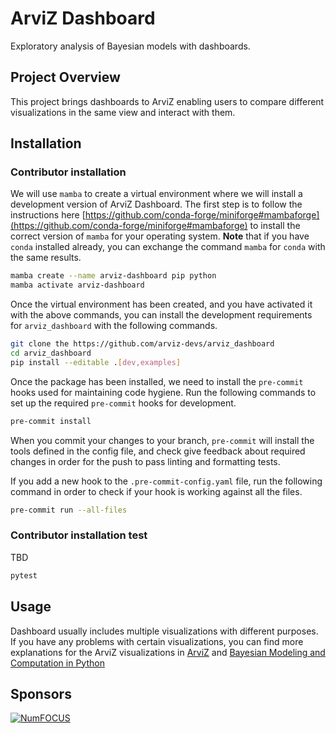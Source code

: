 # ArviZ Dashboard

Exploratory analysis of Bayesian models with dashboards.

## Project Overview

This project brings dashboards to ArviZ enabling users to compare different visualizations in the
same view and interact with them.

## Installation

### Contributor installation

We will use `mamba` to create a virtual environment where we will install a development version of
ArviZ Dashboard. The first step is to follow the instructions here
[https://github.com/conda-forge/miniforge#mambaforge](https://github.com/conda-forge/miniforge#mambaforge)
to install the correct version of `mamba` for your operating system. **Note** that if you have
`conda` installed already, you can exchange the command `mamba` for `conda` with the same results.

```bash
mamba create --name arviz-dashboard pip python
mamba activate arviz-dashboard
```

Once the virtual environment has been created, and you have activated it with the above commands,
you can install the development requirements for `arviz_dashboard` with the following commands.

```bash
git clone the https://github.com/arviz-devs/arviz_dashboard
cd arviz_dashboard
pip install --editable .[dev,examples]
```

Once the package has been installed, we need to install the `pre-commit` hooks used for maintaining
code hygiene. Run the following commands to set up the required `pre-commit` hooks for development.

```bash
pre-commit install
```

When you commit your changes to your branch, `pre-commit` will install the tools defined in the
config file, and check give feedback about required changes in order for the push to pass linting
and formatting tests.

If you add a new hook to the `.pre-commit-config.yaml` file, run the following command in order to
check if your hook is working against all the files.

```bash
pre-commit run --all-files
```

### Contributor installation test

TBD

```bash
pytest
```

## Usage

Dashboard usually includes multiple visualizations with different purposes. If you have any problems
with certain visualizations, you can find more explanations for the ArviZ visualizations in
[ArviZ](https://arviz-devs.github.io/arviz/examples/index.html) and
[Bayesian Modeling and Computation in Python](https://bayesiancomputationbook.com/welcome.html)

## Sponsors

[![NumFOCUS](https://www.numfocus.org/wp-content/uploads/2017/07/NumFocus_LRG.png)](https://numfocus.org)
